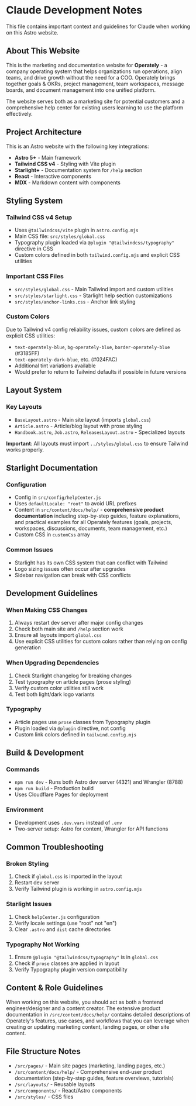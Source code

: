 # Claude Development Notes

This file contains important context and guidelines for Claude when working on this Astro website.

## About This Website

This is the marketing and documentation website for **Operately** - a company operating system that helps organizations run operations, align teams, and drive growth without the need for a COO. Operately brings together goals & OKRs, project management, team workspaces, message boards, and document management into one unified platform.

The website serves both as a marketing site for potential customers and a comprehensive help center for existing users learning to use the platform effectively.

## Project Architecture

This is an Astro website with the following key integrations:
- **Astro 5+** - Main framework
- **Tailwind CSS v4** - Styling with Vite plugin
- **Starlight+** - Documentation system for `/help` section
- **React** - Interactive components
- **MDX** - Markdown content with components

## Styling System

### Tailwind CSS v4 Setup
- Uses `@tailwindcss/vite` plugin in `astro.config.mjs`
- Main CSS file: `src/styles/global.css`
- Typography plugin loaded via `@plugin "@tailwindcss/typography"` directive in CSS
- Custom colors defined in both `tailwind.config.mjs` and explicit CSS utilities

### Important CSS Files
- `src/styles/global.css` - Main Tailwind import and custom utilities
- `src/styles/starlight.css` - Starlight help section customizations
- `src/styles/anchor-links.css` - Anchor link styling

### Custom Colors
Due to Tailwind v4 config reliability issues, custom colors are defined as explicit CSS utilities:
- `text-operately-blue`, `bg-operately-blue`, `border-operately-blue` (#3185FF)
- `text-operately-dark-blue`, etc. (#024FAC)
- Additional tint variations available
- Would prefer to return to Tailwind defaults if possible in future versions

## Layout System

### Key Layouts
- `BaseLayout.astro` - Main site layout (imports `global.css`)
- `Article.astro` - Article/blog layout with prose styling
- `Handbook.astro`, `Job.astro`, `ReleasesLayout.astro` - Specialized layouts

**Important**: All layouts must import `../styles/global.css` to ensure Tailwind works properly.

## Starlight Documentation

### Configuration
- Config in `src/config/helpCenter.js`
- Uses `defaultLocale: "root"` to avoid URL prefixes
- Content in `src/content/docs/help/` - **comprehensive product documentation** including step-by-step guides, feature explanations, and practical examples for all Operately features (goals, projects, workspaces, discussions, documents, team management, etc.)
- Custom CSS in `customCss` array

### Common Issues
- Starlight has its own CSS system that can conflict with Tailwind
- Logo sizing issues often occur after upgrades
- Sidebar navigation can break with CSS conflicts

## Development Guidelines

### When Making CSS Changes
1. Always restart dev server after major config changes
2. Check both main site and `/help` section work
3. Ensure all layouts import `global.css`
4. Use explicit CSS utilities for custom colors rather than relying on config generation

### When Upgrading Dependencies
1. Check Starlight changelog for breaking changes
2. Test typography on article pages (prose styling)
3. Verify custom color utilities still work
4. Test both light/dark logo variants

### Typography
- Article pages use `prose` classes from Typography plugin
- Plugin loaded via `@plugin` directive, not config
- Custom link colors defined in `tailwind.config.mjs`

## Build & Development

### Commands
- `npm run dev` - Runs both Astro dev server (4321) and Wrangler (8788)
- `npm run build` - Production build
- Uses Cloudflare Pages for deployment

### Environment
- Development uses `.dev.vars` instead of `.env`
- Two-server setup: Astro for content, Wrangler for API functions

## Common Troubleshooting

### Broken Styling
1. Check if `global.css` is imported in the layout
2. Restart dev server
3. Verify Tailwind plugin is working in `astro.config.mjs`

### Starlight Issues
1. Check `helpCenter.js` configuration
2. Verify locale settings (use "root" not "en")
3. Clear `.astro` and `dist` cache directories

### Typography Not Working
1. Ensure `@plugin "@tailwindcss/typography"` is in `global.css`
2. Check if `prose` classes are applied in layout
3. Verify Typography plugin version compatibility

## Content & Role Guidelines

When working on this website, you should act as both a frontend engineer/designer and a content creator. The extensive product documentation in `/src/content/docs/help/` contains detailed descriptions of Operately's features, use cases, and workflows that you can leverage when creating or updating marketing content, landing pages, or other site content.

## File Structure Notes
- `/src/pages/` - Main site pages (marketing, landing pages, etc.)
- `/src/content/docs/help/` - Comprehensive end-user product documentation (step-by-step guides, feature overviews, tutorials)
- `/src/layouts/` - Reusable layouts
- `/src/components/` - React/Astro components
- `/src/styles/` - CSS files
